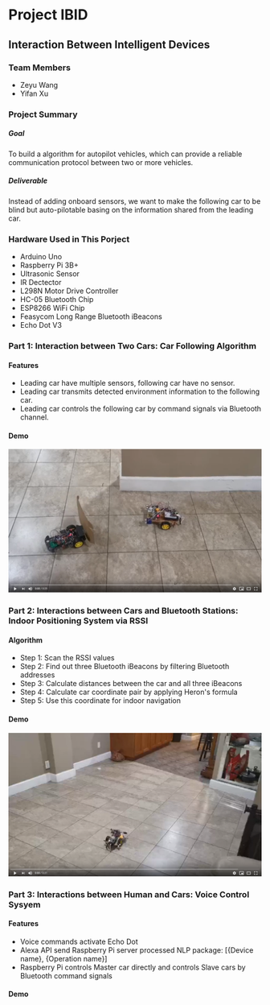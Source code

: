 # Project IBID
## Interaction Between Intelligent Devices

### Team Members
* Zeyu Wang
* Yifan Xu

### Project Summary
##### Goal
To build a algorithm for autopilot vehicles, which can provide a reliable communication protocol between two or more vehicles.
##### Deliverable
Instead of adding onboard sensors, we want to make the following car to be blind but auto-pilotable basing on the information shared from the leading car. 

### Hardware Used in This Porject
* Arduino Uno
* Raspberry Pi 3B+
* Ultrasonic Sensor
* IR Dectector
* L298N Motor Drive Controller
* HC-05 Bluetooth Chip
* ESP8266 WiFi Chip
* Feasycom Long Range Bluetooth iBeacons
* Echo Dot V3

### Part 1: Interaction between Two Cars: Car Following Algorithm
#### Features
* Leading car have multiple sensors, following car have no sensor.
* Leading car transmits detected environment information to the following car.
* Leading car controls the following car by command signals via Bluetooth channel.
#### Demo
[![Demo Video](/Src/Demo1.png)](https://www.youtube.com/watch?v=8CCx7NysUWU)

### Part 2: Interactions between Cars and Bluetooth Stations: Indoor Positioning System via RSSI
#### Algorithm
* Step 1: Scan the RSSI values
* Step 2: Find out three Bluetooth iBeacons by filtering Bluetooth addresses
* Step 3: Calculate distances between the car and all three iBeacons
* Step 4: Calculate car coordinate pair by applying Heron's formula
* Step 5: Use this coordinate for indoor navigation
#### Demo
[![Demo Video](/Src/Demo2.png)](https://www.youtube.com/watch?v=NX05F57GPa4)

### Part 3: Interactions between Human and Cars: Voice Control Sysyem
#### Features
* Voice commands activate Echo Dot
* Alexa API send Raspberry Pi server processed NLP package: [{Device name}, {Operation name}]
* Raspberry Pi controls Master car directly and controls Slave cars by Bluetooth command signals
#### Demo

